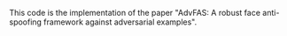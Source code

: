 This code is the implementation of the paper "AdvFAS: A robust face anti-spoofing framework against adversarial examples".
